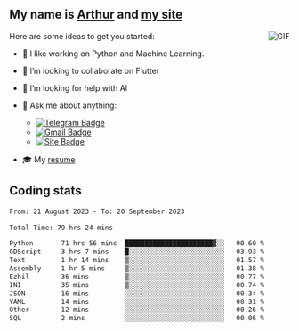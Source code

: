 
## My name is [Arthur](https://www.linkedin.com/in/arthur-novais-201420/) and [my site](https://arthurcn96.github.io/)

<!--
**Arthurcn96/Arthurcn96** is a ✨ _special_ ✨ repository because its `README.md` (this file) appears on your GitHub profile.
-->
<img align="right"  max-width="440" max-height="240" alt="GIF" src="https://raw.githubusercontent.com/Arthurcn96/Arthurcn96/master/helloThere.gif" />

Here are some ideas to get you started:

- 🤖 I like working on Python and Machine Learning.
- 👯 I’m looking to collaborate on Flutter
- 🤔 I’m looking for help with AI
- 💬 Ask me about anything:
    - [![Telegram Badge](https://img.shields.io/badge/-@Arthurcn9-0088cc?style=for-the-badge&logo=Telegram&logoColor=white)](https://t.me/Arthurcn9)
    - [![Gmail Badge](https://img.shields.io/badge/-@Arthurcn9-red?style=for-the-badge&logo=Gmail&logoColor=white)](mailto:Arthurcn96@gmail.com)
    - [![Site Badge](https://img.shields.io/badge/arthurcn96.github.io-informational?style=for-the-badge&logo=internetexplorer)](https://arthurcn96.github.io/)

- 🎓 My [resume](https://github.com/Arthurcn96/resume/blob/master/Resume_PT-BR.pdf)


## Coding stats
<!--START_SECTION:waka-->

```txt
From: 21 August 2023 - To: 20 September 2023

Total Time: 79 hrs 24 mins

Python       71 hrs 56 mins  ██████████████████████▓░░   90.60 %
GDScript     3 hrs 7 mins    █░░░░░░░░░░░░░░░░░░░░░░░░   03.93 %
Text         1 hr 14 mins    ▒░░░░░░░░░░░░░░░░░░░░░░░░   01.57 %
Assembly     1 hr 5 mins     ▒░░░░░░░░░░░░░░░░░░░░░░░░   01.38 %
Ezhil        36 mins         ▒░░░░░░░░░░░░░░░░░░░░░░░░   00.77 %
INI          35 mins         ▒░░░░░░░░░░░░░░░░░░░░░░░░   00.74 %
JSON         16 mins         ░░░░░░░░░░░░░░░░░░░░░░░░░   00.34 %
YAML         14 mins         ░░░░░░░░░░░░░░░░░░░░░░░░░   00.31 %
Other        12 mins         ░░░░░░░░░░░░░░░░░░░░░░░░░   00.26 %
SQL          2 mins          ░░░░░░░░░░░░░░░░░░░░░░░░░   00.06 %
```

<!--END_SECTION:waka-->
